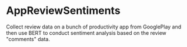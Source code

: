# AppReviewSentiments
Collect review data on a bunch of productivity app from GooglePlay and then use BERT to conduct sentiment analysis based on the review "comments" data.
